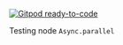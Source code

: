 [![Gitpod ready-to-code](https://img.shields.io/badge/Gitpod-ready--to--code-blue?logo=gitpod)](https://gitpod.io/#https://github.com/EliasJuniorNino/node-sync-test)

Testing node ```Async.parallel```
